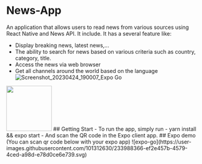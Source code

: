 # News-App
An application that allows users to read news from various sources using React Native and News API. It include. It has a several feature like:
- Display breaking news, latest news,...
- The ability to search for news based on various criteria such as country, category, title.
- Access the news via web browser
- Get all channels around the world based on the language
![Screenshot_20230424_190007_Expo Go](https://user-images.githubusercontent.com/101312630/233991951-45ecdf82-9eea-4b9d-a5db-2bd9c81cf0ee.jpg)
<img src="https://user-images.githubusercontent.com/101312630/233991951-45ecdf82-9eea-4b9d-a5db-2bd9c81cf0ee.jpg"  width="120" height="120">
## Getting Start
- To run the app, simply run
- yarn install && expo start
- And scan the QR code in the Expo client app.
## Expo demo (You can scan qr code below with your expo app)
![expo-go](https://user-images.githubusercontent.com/101312630/233988366-ef2e457b-4579-4ced-a98d-e78d0ce6e739.svg)

